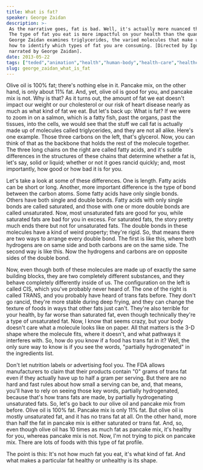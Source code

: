```yaml
---
title: What is fat?
speaker: George Zaidan
description: >-
 As the narrative goes, fat is bad. Well, it's actually more nuanced than that.
 The type of fat you eat is more impactful on your health than the quantity.
 George Zaidan examines triglycerides, the varied molecules that make up fat, and
 how to identify which types of fat you are consuming. [Directed by Igor Coric,
 narrated by George Zaidan].
date: 2013-05-22
tags: ["teded","animation","health","human-body","health-care","healthcare","public-health","physiology","food","science"]
slug: george_zaidan_what_is_fat
---
```


Olive oil is 100% fat; there's nothing else in it. Pancake mix, on the other hand, is only
about 11% fat. And, yet, olive oil is good for you, and pancake mix is not. Why is that?
As it turns out, the amount of fat we eat doesn't impact our weight or our cholesterol or
our risk of heart disease nearly as much as what kind of fat we eat. But let's back up:
What is fat? If we were to zoom in on a salmon, which is a fatty fish, past the organs,
past the tissues, into the cells, we would see that the stuff we call fat is actually made
up of molecules called triglycerides, and they are not all alike. Here's one example.
Those three carbons on the left, that's glycerol. Now, you can think of that as the
backbone that holds the rest of the molecule together. The three long chains on the right
are called fatty acids, and it's subtle differences in the structures of these chains that
determine whether a fat is, let's say, solid or liquid; whether or not it goes rancid
quickly; and, most importantly, how good or how bad it is for you.

Let's take a look at some of these differences. One is length. Fatty acids can be short or
long. Another, more important difference is the type of bond between the carbon atoms.
Some fatty acids have only single bonds. Others have both single and double bonds. Fatty
acids with only single bonds are called saturated, and those with one or more double bonds
are called unsaturated. Now, most unsaturated fats are good for you, while saturated fats
are bad for you in excess. For saturated fats, the story pretty much ends there but not
for unsaturated fats. The double bonds in these molecules have a kind of weird property;
they're rigid. So, that means there are two ways to arrange every double bond. The first
is like this, where both hydrogens are on same side and both carbons are on the same side.
The second way is like this. Now the hydrogens and carbons are on opposite sides of the
double bond.

Now, even though both of these molecules are made up of exactly the same building blocks,
they are two completely different substances, and they behave completely differently
inside of us. The configuration on the left is called CIS, which you've probably never
heard of. The one of the right is called TRANS, and you probably have heard of trans fats
before. They don't go rancid, they're more stable during deep frying, and they can change
the texture of foods in ways that other fats just can't. They're also terrible for your
health, by far worse than saturated fat, even though technically they're a type of
unsaturated fat. Now, I know that seems crazy, but your body doesn't care what a molecule
looks like on paper. All that matters is the 3-D shape where the molecule fits, where it
doesn't, and what pathways it interferes with. So, how do you know if a food has trans fat
in it? Well, the only sure way to know is if you see the words, "partially hydrogenated"
in the ingredients list.

Don't let nutrition labels or advertising fool you. The FDA allows manufacturers to claim
that their products contain "0" grams of trans fat even if they actually have up to half a
gram per serving. But there are no hard and fast rules about how small a serving can be,
and, that means, you'll have to rely on seeing those key words, partially hydrogenated,
because that's how trans fats are made, by partially hydrogenating unsaturated fats. So,
let's go back to our olive oil and pancake mix from before. Olive oil is 100% fat. Pancake
mix is only 11% fat. But olive oil is mostly unsaturated fat, and it has no trans fat at
all. On the other hand, more than half the fat in pancake mix is either saturated or trans
fat. And, so, even though olive oil has 10 times as much fat as pancake mix, it's healthy
for you, whereas pancake mix is not. Now, I'm not trying to pick on pancake mix. There are
lots of foods with this type of fat profile.

The point is this: It's not how much fat you eat, it's what kind of fat. And what makes a
particular fat healthy or unhealthy is its shape.

<!--
ad_duration=0
event="TED-Ed"
external_start_time=0
intro_duration=0
is_subtitle_required="False"
is_talk_featured="False"
language="en"
language_swap="False"
native_language="en"
number_of_related_talks=6
number_of_speakers=1
number_of_subtitled_videos=0
number_of_tags=10
number_of_talk_download_languages=24
number_of_talk_more_resources=0
number_of_talk_recommendations=0
number_of_talks_take_actions=0
post_ad_duration=0
published_timestamp="2019-02-22 18:52:08"
recording_date="2013-05-22"
speaker_is_published=0
speaker_name="George Zaidan"
talk_name="What is fat?"
talks_tags=["teded","animation","health","human-body","health-care","healthcare","public-health","physiology","food","science"]
url_photo_talk="https://s3.amazonaws.com/talkstar-photos/uploads/77194f13-55cc-4c11-a0a7-3d38ec733e20/45_whats_fat.jpg"
url_webpage="https://www.ted.com/talks/george_zaidan_what_is_fat"
video_type_name="TED-Ed Original"
-->